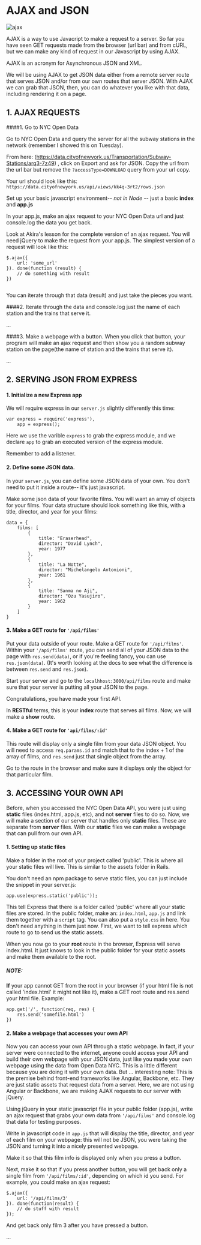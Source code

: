 # AJAX and JSON

![ajax](https://i.ytimg.com/vi/Ga_vm0t4a9s/hqdefault.jpg)


AJAX is a way to use Javacript to make a request to a server. So far you have seen GET requests made from the browser (url bar) and from cURL, but we can make any kind of request in our Javascript by using AJAX. 

AJAX is an acronym for Asynchronous JSON and XML. 

We will be using AJAX to get JSON data either from a remote server route that serves JSON and/or from our own routes that server JSON. With AJAX we can grab that JSON, then, you can do whatever you like with that data, including rendering it on a page.


## 1. AJAX REQUESTS

####1. Go to NYC Open Data

Go to NYC Open Data and query the server for all the subway stations in the network (remember I showed this on Tuesday). 

From here: (https://data.cityofnewyork.us/Transportation/Subway-Stations/arq3-7z49) , click on Export and ask for JSON. Copy the url from the url bar but remove the `?accessType=DOWNLOAD` query from your url copy.

Your url should look like this:
`https://data.cityofnewyork.us/api/views/kk4q-3rt2/rows.json`

Set up your basic javascript environment-- *not in Node* -- just a basic **index** and **app.js**

In your app.js, make an ajax request to your NYC Open Data url and just console.log the data you get back.

Look at Akira's lesson for the complete version of an ajax request. You will need jQuery to make the request from your app.js. The simplest version of a request will look like this:

```
$.ajax({ 
	url: 'some_url' 
}). done(function (result) {
	// do something with result
})
       
```

You can iterate through that data (result) and just take the pieces you want.

####2. Iterate through the data and console.log just the name of each station and the trains that serve it.

...

####3. Make a webpage with a button. When you click that button, your program will make an ajax request and then show you a random subway station on the page(the name of station and the trains that serve it).


...


## 2. SERVING JSON FROM EXPRESS


#### 1. Initialize a new Express app 

We will require express in our `server.js` slightly differently this time:

```
var express = require('express'),
	app = express();
```

Here we use the varible `express` to grab the express module, and we declare `app` to grab an executed version of the express module. 

Remember to add a listener.


#### 2. Define some JSON data.

In your `server.js`, you can define some JSON data of your own. You don't need to put it inside a route-- it's just javascript.

Make some json data of your favorite films. You will want an array of objects for your films. Your data structure should look something like this, with a title, director, and year for your films:

```
data = {
	films: [
		{
			title: "Eraserhead",
			director: "David Lynch",
			year: 1977
		},
		{
			title: "La Notte",
			director: "Michelangelo Antonioni",
			year: 1961
		},
		{
			title: "Sanma no Aji",
			director: "Ozu Yasujiro",
			year: 1962
		}
	]
}
```

#### 3. Make a GET route for `'/api/films'`

Put your data outside of your route. Make a GET route for `'/api/films'`. Within your `'/api/films'` route, you can send all of your JSON data to the page with `res.send(data)`, or if you're feeling fancy, you can use `res.json(data)`. (It's worth looking at the docs to see what the difference is between `res.send` and `res.json`).

Start your server and go to the `localhhost:3000/api/films` route and make sure that your server is putting all your JSON to the page. 

Congratulations, you have made your first API.

In **RESTful** terms, this is your **index** route that serves all films. Now, we will make a **show** route.

#### 4. Make a GET route for `'api/films/:id'`

This route will display only a single film from your data JSON object. You will need to access `req.params.id` and match that to the index + 1 of the array of films, and `res.send` just that single object from the array.

Go to the route in the browser and make sure it displays only the object for that particular film.


## 3. ACCESSING YOUR OWN API

Before, when you accessed the NYC Open Data API, you were just using **static** files (index.html, app.js, etc), and not **server** files to do so. Now, we will make a section of our server that handles only **static** files. These are separate from **server** files. With our **static** files we can make a webpage that can pull from our own API.

#### 1. Setting up static files

Make a folder in the root of your project called 'public'. This is where all your static files will live. This is similar to the assets folder in Rails.

You don't need an npm package to serve static files, you can just include the snippet in your server.js:

```
app.use(express.static('public'));
```

This tell Express that there is a folder called 'public' where all your static files are stored. In the public folder, make an: `index.html`, `app.js` and link them together with a `script` tag. You can also put a `style.css` in here. You don't need anything in them just now. First, we want to tell express which route to go to send us the static assets. 

When you now go to your **root** route in the browser, Express will serve index.html. It just knows to look in the public folder for your static assets and make them available to the root.

##### NOTE:

**If** your app cannot GET from the root in your browser (if your html file is not called 'index.html' it might not like it), make a GET root route and res.send your html file. Example:

```
app.get('/', function(req, res) {
	res.send('somefile.html')
})
```

#### 2. Make a webpage that accesses your own API

Now you can access your own API through a static webpage. In fact, if your server were connected to the internet, anyone could access your API and build their own webpage with your JSON data, just like you made your own webpage using the data from Open Data NYC. This is a little different because you are doing it with your own data. But ... interesting note: This is the premise behind front-end frameworks like Angular, Backbone, etc. They are just static assets that request data from a server. Here, we are not using Angular or Backbone, we are making AJAX requests to our server with jQuery.

Using jQuery in your static javascript file in your public folder (app.js), write an ajax request that grabs your own data from `'/api/films'` and console.log that data for testing purposes.

Write in javascript code in `app.js` that will display the title, director, and year of each film on your webpage: this will not be JSON, you were taking the JSON and turning it into a nicely presented webpage.

Make it so that this film info is displayed only when you press a button.

Next, make it so that if you press another button, you will get back only a single film from `'/api/films/:id'`, depending on which id you send. For example, you could make an ajax request:

```
$.ajax({ 
	url: '/api/films/3' 
}). done(function(result) {
	// do stuff with result	
});
```
And get back only film 3 after you have pressed a button.


...















